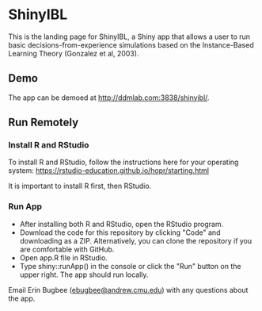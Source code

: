 # ShinyIBL

This is the landing page for ShinyIBL, a Shiny app that allows a user to run basic decisions-from-experience simulations based on the Instance-Based Learning Theory (Gonzalez et al, 2003). 

## Demo 

The app can be demoed at http://ddmlab.com:3838/shinyibl/.

## Run Remotely

### Install R and RStudio

To install R and RStudio, follow the instructions here for your operating system: https://rstudio-education.github.io/hopr/starting.html

It is important to install R first, then RStudio.

### Run App

- After installing both R and RStudio, open the RStudio program.
- Download the code for this repository by clicking "Code" and downloading as a ZIP. Alternatively, you can clone the repository if you are comfortable with GitHub.
- Open app.R file in RStudio.
- Type shiny::runApp() in the console or click the "Run" button on the upper right. The app should run locally.

Email Erin Bugbee (ebugbee@andrew.cmu.edu) with any questions about the app.
